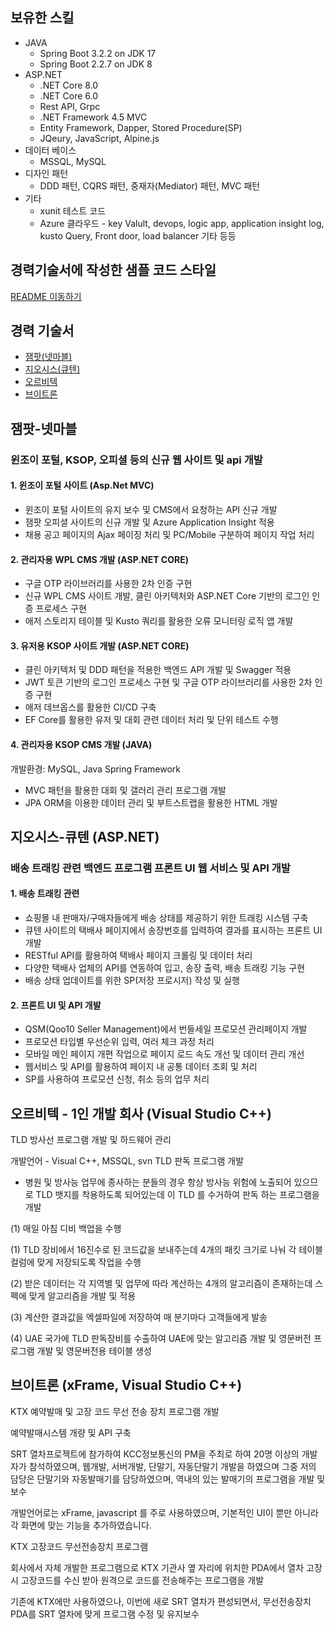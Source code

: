 ## 보유한 스킬
* JAVA
  * Spring Boot 3.2.2 on JDK 17
  * Spring Boot 2.2.7 on JDK 8
* ASP.NET
  * .NET Core 8.0
  * .NET Core 6.0
  * Rest API, Grpc
  * .NET Framework 4.5 MVC
  * Entity Framework, Dapper, Stored Procedure(SP)
  * JQeury, JavaScript, Alpine.js
* 데이터 베이스
  * MSSQL, MySQL
* 디자인 패턴
  *  DDD 패턴, CQRS 패턴, 중재자(Mediator) 패턴, MVC 패턴
* 기타
  * xunit 테스트 코드
  * Azure 클라우드 - key Valult, devops, logic app, application insight log, kusto Query, Front door, load balancer 기타 등등

## 경력기술서에 작성한 샘플 코드 스타일
[README 이동하기](https://github.com/dudwn1745/profile/blob/master/README2.md)

## 경력 기술서
- [잼팟(넷마블)](#잼팟-넷마블)
- [지오시스(큐텐)](#지오시스-큐텐)
- [오르비텍](#오르비텍)
- [브이트론](#브이트론)

## 잼팟-넷마블
### 윈조이 포털, KSOP, 오피셜 등의 신규 웹 사이트 및 api 개발
#### 1. 윈조이 포털 사이트 (Asp.Net MVC)
- 윈조이 포털 사이트의 유지 보수 및 CMS에서 요청하는 API 신규 개발
- 잼팟 오피셜 사이트의 신규 개발 및 Azure Application Insight 적용
- 채용 공고 페이지의 Ajax 페이징 처리 및 PC/Mobile 구분하여 페이지 작업 처리

#### 2. 관리자용 WPL CMS 개발 (ASP.NET CORE)
- 구글 OTP 라이브러리를 사용한 2차 인증 구현
- 신규 WPL CMS 사이트 개발, 클린 아키텍처와 ASP.NET Core 기반의 로그인 인증 프로세스 구현
- 애저 스토리지 테이블 및 Kusto 쿼리를 활용한 오류 모니터링 로직 앱 개발

#### 3. 유저용 KSOP 사이트 개발 (ASP.NET CORE)
- 클린 아키텍처 및 DDD 패턴을 적용한 백엔드 API 개발 및 Swagger 적용
- JWT 토큰 기반의 로그인 프로세스 구현 및 구글 OTP 라이브러리를 사용한 2차 인증 구현
- 애저 데브옵스를 활용한 CI/CD 구축
- EF Core를 활용한 유저 및 대회 관련 데이터 처리 및 단위 테스트 수행

#### 4. 관리자용 KSOP CMS 개발 (JAVA)
개발환경: MySQL, Java Spring Framework
- MVC 패턴을 활용한 대회 및 갤러리 관리 프로그램 개발
- JPA ORM을 이용한 데이터 관리 및 부트스트랩을 활용한 HTML 개발

## 지오시스-큐텐 (ASP.NET)
### 배송 트래킹 관련 백엔드 프로그램 프론트 UI 웹 서비스 및 API 개발
#### 1. 배송 트래킹 관련
- 쇼핑몰 내 판매자/구매자들에게 배송 상태를 제공하기 위한 트래킹 시스템 구축
- 큐텐 사이트의 택배사 페이지에서 송장번호를 입력하여 결과를 표시하는 프론트 UI 개발
- RESTful API를 활용하여 택배사 페이지 크롤링 및 데이터 처리
- 다양한 택배사 업체의 API를 연동하여 입고, 송장 출력, 배송 트래킹 기능 구현
- 배송 상태 업데이트를 위한 SP(저장 프로시저) 작성 및 실행
#### 2. 프론트 UI 및 API 개발
- QSM(Qoo10 Seller Management)에서 번들세일 프로모션 관리페이지 개발
- 프로모션 타입별 우선순위 입력, 여러 체크 과정 처리
- 모바일 메인 페이지 개편 작업으로 페이지 로드 속도 개선 및 데이터 관리 개선
- 웹서비스 및 API를 활용하여 페이지 내 공통 데이터 조회 및 처리
- SP를 사용하여 프로모션 신청, 취소 등의 업무 처리

## 오르비텍 - 1인 개발 회사 (Visual Studio C++)
TLD 방사선 프로그램 개발 및 하드웨어 관리

개발언어 - Visual C++, MSSQL, svn
TLD 판독 프로그램 개발
- 병원 및 방사능 업무에 종사하는 분들의 경우 항상 방사능 위험에 노출되어 있으므로 TLD 뱃지를 착용하도록 되어있는데
이 TLD 를 수거하여 판독 하는 프로그램을 개발

(1) 매일 아침 디비 백업을 수행

(1) TLD 장비에서 16진수로 된 코드값을 보내주는데 4개의 패킷 크기로 나눠 각 테이블 컬럼에 맞게 저장되도록 작업을 수행

(2) 받은 데이터는 각 지역별 및 업무에 따라 계산하는 4개의 알고리즘이 존재하는데 스펙에 맞게 알고리즘을 개발 및 적용

(3) 계산한 결과값을 엑셀파일에 저장하여 매 분기마다 고객들에게 발송

(4) UAE 국가에 TLD 판독장비를 수출하여 UAE에 맞는 알고리즘 개발 및 영문버전 프로그램 개발 및 영문버전용 테이블 생성

## 브이트론 (xFrame, Visual Studio C++)
KTX 예약발매 및 고장 코드 무선 전송 장치 프로그램 개발

예약발매시스템 개량 및 API 구축

SRT 열차프로젝트에 참가하여 KCC정보통신의 PM을 주최로 하여 20명 이상의 개발자가 참석하였으며, 웹개발, 서버개발, 단말기, 자동단말기 개발을 하였으며 그중 저의 담당은 단말기와 자동발매기를 담당하였으며, 역내의 있는 발매기의 프로그램을 개발 및 보수

개발언어로는 xFrame, javascript 를 주로 사용하였으며, 기본적인 UI이 뿐만 아니라 각 화면에 맞는 기능을 추가하였습니다.

KTX 고장코드 무선전송장치 프로그램

회사에서 자체 개발한 프로그램으로 KTX 기관사 옆 자리에 위치한 PDA에서 열차 고장시 고장코드를 수신 받아 원격으로 코드를 전송해주는 프로그램을 개발

기존에 KTX에만 사용하였으나, 이번에 새로 SRT 열차가 편성되면서, 무선전송장치 PDA를 SRT 열차에 맞게 프로그램 수정 및 유지보수
